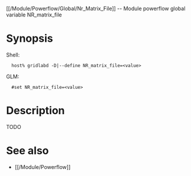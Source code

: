 [[/Module/Powerflow/Global/Nr_Matrix_File]] -- Module powerflow global variable NR_matrix_file

# Synopsis
Shell:
~~~
  host% gridlabd -D|--define NR_matrix_file=<value>
~~~
GLM:
~~~
  #set NR_matrix_file=<value>
~~~

# Description

TODO

# See also
* [[/Module/Powerflow]]
